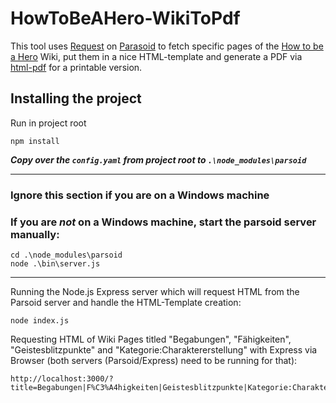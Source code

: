 # HowToBeAHero-WikiToPdf

This tool uses [Request](https://github.com/request/request) on [Parasoid](https://www.mediawiki.org/wiki/Parsoid) to fetch specific pages of the [How to be a Hero](https://howtobeahero.de/index.php?title=Hauptseite) Wiki, put them in a nice HTML-template and generate a PDF via [html-pdf](https://www.npmjs.com/package/html-pdf) for a printable version.

## Installing the project ##

Run in project root
```
npm install
```

___Copy over the `config.yaml` from project root to `.\node_modules\parsoid`___

------
### Ignore this section if you are on a Windows machine ###
### If you are *not* on a Windows machine, start the parsoid server manually: ###
```
cd .\node_modules\parsoid
node .\bin\server.js
```
------

Running the Node.js Express server which will request HTML from the Parsoid server and handle the HTML-Template creation:
```
node index.js
```

Requesting HTML of Wiki Pages titled "Begabungen", "Fähigkeiten", "Geistesblitzpunkte" and "Kategorie:Charaktererstellung" with Express via Browser (both servers (Parsoid/Express) need to be running for that):
```
http://localhost:3000/?title=Begabungen|F%C3%A4higkeiten|Geistesblitzpunkte|Kategorie:Charaktererstellung
```


